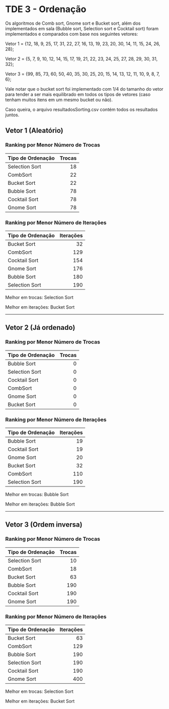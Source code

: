 # TDE 3 - Ordenação

Os algoritmos de Comb sort, Gnome sort e Bucket sort, além dos implementados em sala (Bubble sort, Selection sort e Cocktail sort) foram implementados e comparados com base nos seguintes vetores:

Vetor 1 = {12, 18, 9, 25, 17, 31, 22, 27, 16, 13, 19, 23, 20, 30, 14, 11, 15, 24, 26, 28};

Vetor 2 = {5, 7, 9, 10, 12, 14, 15, 17, 19, 21, 22, 23, 24, 25, 27, 28, 29, 30, 31, 32};

Vetor 3 = {99, 85, 73, 60, 50, 40, 35, 30, 25, 20, 15, 14, 13, 12, 11, 10, 9, 8, 7, 6};

Vale notar que o bucket sort foi implementado com 1/4 do tamanho do vetor para tender a ser mais equilibrado em todos os tipos de vetores (caso tenham muitos itens em um mesmo bucket ou não).

Caso queira, o arquivo resultadosSorting.csv contém todos os resultados juntos.

## Vetor 1 (Aleatório)

### Ranking por Menor Número de Trocas

| Tipo de Ordenação   |   Trocas |
|:--------------------|---------:|
| Selection Sort      |       18 |
| CombSort            |       22 |
| Bucket Sort         |       22 |
| Bubble Sort         |       78 |
| Cocktail Sort       |       78 |
| Gnome Sort          |       78 |

### Ranking por Menor Número de Iterações

| Tipo de Ordenação   |   Iterações |
|:--------------------|------------:|
| Bucket Sort         |          32 |
| CombSort            |         129 |
| Cocktail Sort       |         154 |
| Gnome Sort          |         176 |
| Bubble Sort         |         180 |
| Selection Sort      |         190 |

Melhor em trocas: Selection Sort

Melhor em iterações: Bucket Sort

---

## Vetor 2 (Já ordenado)

### Ranking por Menor Número de Trocas

| Tipo de Ordenação   |   Trocas |
|:--------------------|---------:|
| Bubble Sort         |        0 |
| Selection Sort      |        0 |
| Cocktail Sort       |        0 |
| CombSort            |        0 |
| Gnome Sort          |        0 |
| Bucket Sort         |        0 |

### Ranking por Menor Número de Iterações

| Tipo de Ordenação   |   Iterações |
|:--------------------|------------:|
| Bubble Sort         |          19 |
| Cocktail Sort       |          19 |
| Gnome Sort          |          20 |
| Bucket Sort         |          32 |
| CombSort            |         110 |
| Selection Sort      |         190 |

Melhor em trocas: Bubble Sort

Melhor em iterações: Bubble Sort

---

## Vetor 3 (Ordem inversa)

### Ranking por Menor Número de Trocas

| Tipo de Ordenação   |   Trocas |
|:--------------------|---------:|
| Selection Sort      |       10 |
| CombSort            |       18 |
| Bucket Sort         |       63 |
| Bubble Sort         |      190 |
| Cocktail Sort       |      190 |
| Gnome Sort          |      190 |

### Ranking por Menor Número de Iterações

| Tipo de Ordenação   |   Iterações |
|:--------------------|------------:|
| Bucket Sort         |          63 |
| CombSort            |         129 |
| Bubble Sort         |         190 |
| Selection Sort      |         190 |
| Cocktail Sort       |         190 |
| Gnome Sort          |         400 |

Melhor em trocas: Selection Sort

Melhor em iterações: Bucket Sort


